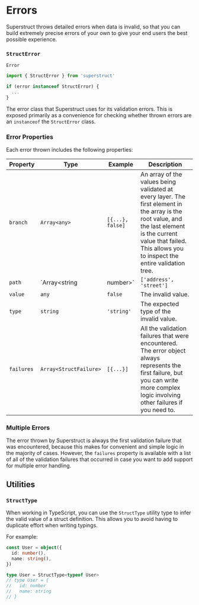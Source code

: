 # Errors

Superstruct throws detailed errors when data is invalid, so that you can build extremely precise errors of your own to give your end users the best possible experience.

### `StructError`

`Error`

```ts
import { StructError } from 'superstruct'

if (error instanceof StructError) {
  ...
}
```

The error class that Superstruct uses for its validation errors. This is exposed primarily as a convenience for checking whether thrown errors are an `instanceof` the `StructError` class.

### Error Properties

Each error thrown includes the following properties:

| **Property** | **Type**                 | **Example**             | **Description**                                                                                                                                                                                                        |
| ------------ | ------------------------ | ----------------------- | ---------------------------------------------------------------------------------------------------------------------------------------------------------------------------------------------------------------------- |
| `branch`     | `Array<any>`             | `[{...}, false]`        | An array of the values being validated at every layer. The first element in the array is the root value, and the last element is the current value that failed. This allows you to inspect the entire validation tree. |
| `path`       | `Array<string | number>` | `['address', 'street']` | The path to the invalid value relative to the root value.                                                                                                                                                              |
| `value`      | `any`                    | `false`                 | The invalid value.                                                                                                                                                                                                     |
| `type`       | `string`                 | `'string'`              | The expected type of the invalid value.                                                                                                                                                                                |
| `failures`   | `Array<StructFailure>`   | `[{...}]`               | All the validation failures that were encountered. The error object always represents the first failure, but you can write more complex logic involving other failures if you need to.                                 |

### Multiple Errors

The error thrown by Superstruct is always the first validation failure that was encountered, because this makes for convenient and simple logic in the majority of cases. However, the `failures` property is available with a list of all of the validation failures that occurred in case you want to add support for multiple error handling.

## Utilities

### `StructType`

When working in TypeScript, you can use the `StructType` utility type to infer the valid value of a struct definition. This allows you to avoid having to duplicate effort when writing typings.

For example:

```ts
const User = object({
  id: number(),
  name: string(),
})

type User = StructType<typeof User>
// type User = {
//   id: number
//   name: string
// }
```
